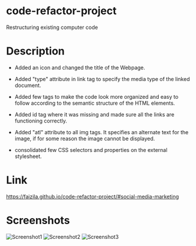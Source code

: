 # code-refactor-project

Restructuring existing computer code

# Description

* Added an icon and changed the title of the Webpage.

* Added "type" attribute in link tag to specify the media type of the linked document.

* Added few tags to make the code look more organized and easy to follow according to the semantic structure of the HTML elements.

* Added id tag where it was missing and made sure all the links are functioning correctly.

* Added "atl" attribute to all img tags. It specifies an alternate text for the image, if for some reason the image cannot be displayed.

* consolidated few CSS selectors and properties on the external stylesheet.

# Link

https://faizila.github.io/code-refactor-project/#social-media-marketing

# Screenshots

![Screenshot1](https://user-images.githubusercontent.com/78191579/138195104-71623a20-28eb-4f15-ae34-4cd95ab726c0.JPG)
![Screenshot2](https://user-images.githubusercontent.com/78191579/138195114-5acb73c3-d6b2-4425-a801-acccb54fa5bb.JPG)
![Screenshot3](https://user-images.githubusercontent.com/78191579/138195119-25a45523-bb89-405b-960a-a26468d88c5a.JPG)

